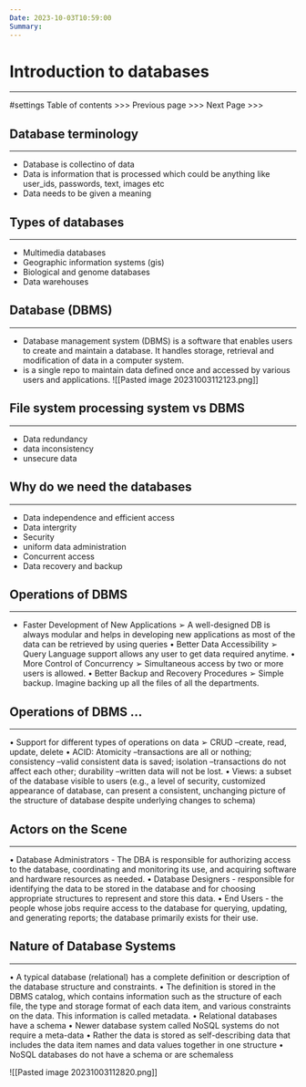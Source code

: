 ```yaml
---
Date: 2023-10-03T10:59:00
Summary:
---
```

# Introduction to databases
---
#settings
Table of contents >>> 
Previous page >>> 
Next Page >>>

## Database terminology
---
- Database is collectino of data
- Data is information that is processed which could be anything like user_ids, passwords, text, images etc
- Data needs to be given a meaning

## Types of databases
---
- Multimedia databases
- Geographic information systems (gis)
- Biological and genome databases
- Data warehouses

## Database (DBMS)
---
- Database management system (DBMS) is a software that enables users to  create and maintain a database. It handles storage, retrieval and modification of data in a computer system.
- is a single repo to maintain data defined once and accessed by various users and applications.
![[Pasted image 20231003112123.png]]

## File system processing system vs DBMS
---
- Data redundancy
- data inconsistency
- unsecure data

## Why do we need the databases
---
- Data independence and efficient access
- Data intergrity
- Security
- uniform data administration
- Concurrent access
- Data recovery and backup
## Operations of DBMS
---
- Faster Development of New Applications ➢ A well-designed DB is always modular and helps in developing new applications as most of the data can be retrieved by using queries
• Better Data Accessibility ➢ Query Language support allows any user to get data required anytime. 
• More Control of Concurrency ➢ Simultaneous access by two or more users is allowed. 
• Better Backup and Recovery Procedures ➢ Simple backup. Imagine backing up all the files of all the departments.

## Operations of DBMS … 
---
• Support for different types of operations on data ➢ CRUD –create, read, update, delete 
• ACID: Atomicity –transactions are all or nothing; consistency –valid consistent data is saved; isolation –transactions do not affect each other; durability –written data will not be lost. 
• Views: a subset of the database visible to users (e.g., a level of security, customized appearance of database, can present a consistent, unchanging picture of the structure of database despite underlying changes to schema)


## Actors on the Scene
---
• Database Administrators - The DBA is responsible for authorizing access to the database, coordinating and monitoring its use, and acquiring software and hardware resources as needed. 
• Database Designers - responsible for identifying the data to be stored in the database and for choosing appropriate structures to represent and store this data.
• End Users - the people whose jobs require access to the database for querying, updating, and generating reports; the database primarily exists for their use.

## Nature of Database Systems
---

• A typical database (relational) has a complete definition or description of the database structure and constraints. • The definition is stored in the DBMS catalog, which contains information such as the structure of each file, the type and storage format of each data item, and various constraints on the data. This information is called metadata. • Relational databases have a schema • Newer database system called NoSQL systems do not require a meta-data • Rather the data is stored as self-describing data that includes the data item names and data values together in one structure • NoSQL databases do not have a schema or are schemaless


![[Pasted image 20231003112820.png]]





